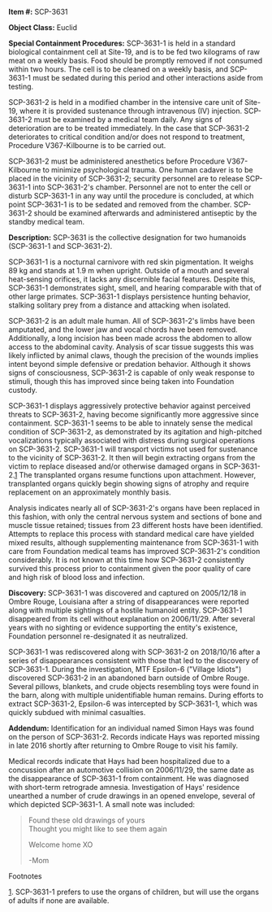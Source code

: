 **Item #:** SCP-3631

**Object Class:** Euclid

**Special Containment Procedures:** SCP-3631-1 is held in a standard biological containment cell at Site-19, and is to be fed two kilograms of raw meat on a weekly basis. Food should be promptly removed if not consumed within two hours. The cell is to be cleaned on a weekly basis, and SCP-3631-1 must be sedated during this period and other interactions aside from testing.

SCP-3631-2 is held in a modified chamber in the intensive care unit of Site-19, where it is provided sustenance through intravenous (IV) injection. SCP-3631-2 must be examined by a medical team daily. Any signs of deterioration are to be treated immediately. In the case that SCP-3631-2 deteriorates to critical condition and/or does not respond to treatment, Procedure V367-Kilbourne is to be carried out.

SCP-3631-2 must be administered anesthetics before Procedure V367-Kilbourne to minimize psychological trauma. One human cadaver is to be placed in the vicinity of SCP-3631-2; security personnel are to release SCP-3631-1 into SCP-3631-2's chamber. Personnel are not to enter the cell or disturb SCP-3631-1 in any way until the procedure is concluded, at which point SCP-3631-1 is to be sedated and removed from the chamber. SCP-3631-2 should be examined afterwards and administered antiseptic by the standby medical team.

**Description:** SCP-3631 is the collective designation for two humanoids (SCP-3631-1 and SCP-3631-2).

SCP-3631-1 is a nocturnal carnivore with red skin pigmentation. It weighs 89 kg and stands at 1.9 m when upright. Outside of a mouth and several heat-sensing orifices, it lacks any discernible facial features. Despite this, SCP-3631-1 demonstrates sight, smell, and hearing comparable with that of other large primates. SCP-3631-1 displays persistence hunting behavior, stalking solitary prey from a distance and attacking when isolated.

SCP-3631-2 is an adult male human. All of SCP-3631-2's limbs have been amputated, and the lower jaw and vocal chords have been removed. Additionally, a long incision has been made across the abdomen to allow access to the abdominal cavity. Analysis of scar tissue suggests this was likely inflicted by animal claws, though the precision of the wounds implies intent beyond simple defensive or predation behavior. Although it shows signs of consciousness, SCP-3631-2 is capable of only weak response to stimuli, though this has improved since being taken into Foundation custody.

SCP-3631-1 displays aggressively protective behavior against perceived threats to SCP-3631-2, having become significantly more aggressive since containment. SCP-3631-1 seems to be able to innately sense the medical condition of SCP-3631-2, as demonstrated by its agitation and high-pitched vocalizations typically associated with distress during surgical operations on SCP-3631-2. SCP-3631-1 will transport victims not used for sustenance to the vicinity of SCP-3631-2. It then will begin extracting organs from the victim to replace diseased and/or otherwise damaged organs in SCP-3631-2.[1](javascript:;) The transplanted organs resume functions upon attachment. However, transplanted organs quickly begin showing signs of atrophy and require replacement on an approximately monthly basis.

Analysis indicates nearly all of SCP-3631-2's organs have been replaced in this fashion, with only the central nervous system and sections of bone and muscle tissue retained; tissues from 23 different hosts have been identified. Attempts to replace this process with standard medical care have yielded mixed results, although supplementing maintenance from SCP-3631-1 with care from Foundation medical teams has improved SCP-3631-2's condition considerably. It is not known at this time how SCP-3631-2 consistently survived this process prior to containment given the poor quality of care and high risk of blood loss and infection.

**Discovery:** SCP-3631-1 was discovered and captured on 2005/12/18 in Ombre Rouge, Louisiana after a string of disappearances were reported along with multiple sightings of a hostile humanoid entity. SCP-3631-1 disappeared from its cell without explanation on 2006/11/29. After several years with no sighting or evidence supporting the entity's existence, Foundation personnel re-designated it as neutralized.

SCP-3631-1 was rediscovered along with SCP-3631-2 on 2018/10/16 after a series of disappearances consistent with those that led to the discovery of SCP-3631-1. During the investigation, MTF Epsilon-6 ("Village Idiots") discovered SCP-3631-2 in an abandoned barn outside of Ombre Rouge. Several pillows, blankets, and crude objects resembling toys were found in the barn, along with multiple unidentifiable human remains. During efforts to extract SCP-3631-2, Epsilon-6 was intercepted by SCP-3631-1, which was quickly subdued with minimal casualties.

**Addendum:** Identification for an individual named Simon Hays was found on the person of SCP-3631-2. Records indicate Hays was reported missing in late 2016 shortly after returning to Ombre Rouge to visit his family.

Medical records indicate that Hays had been hospitalized due to a concussion after an automotive collision on 2006/11/29, the same date as the disappearance of SCP-3631-1 from containment. He was diagnosed with short-term retrograde amnesia. Investigation of Hays' residence unearthed a number of crude drawings in an opened envelope, several of which depicted SCP-3631-1. A small note was included:

> Found these old drawings of yours  
> Thought you might like to see them again
> 
> Welcome home XO
> 
> \-Mom

Footnotes

[1](javascript:;). SCP-3631-1 prefers to use the organs of children, but will use the organs of adults if none are available.